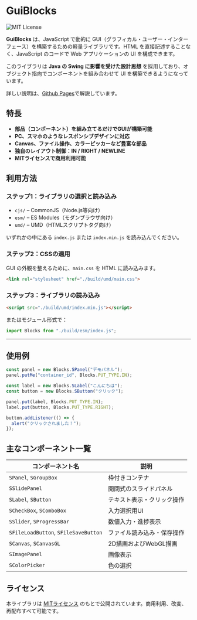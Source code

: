 # GuiBlocks

![MIT License](https://img.shields.io/badge/license-MIT-blue.svg?style=flat)

**GuiBlocks** は、JavaScript で動的に GUI（グラフィカル・ユーザー・インターフェース）を構築するための軽量ライブラリです。HTML を直接記述することなく、JavaScript のコードで Web アプリケーションの UI を構成できます。

このライブラリは **Java の Swing に影響を受けた設計思想** を採用しており、オブジェクト指向でコンポーネントを組み合わせて UI を構築できるようになっています。

詳しい説明は、[Github Pages](https://natade-jp.github.io/GuiBlocks/)で解説しています。

## 特長

* **部品（コンポーネント）を組み立てるだけでGUIが構築可能**
* **PC、スマホのようなレスポンシブデザインに対応**
* **Canvas、ファイル操作、カラーピッカーなど豊富な部品**
* **独自のレイアウト制御：IN / RIGHT / NEWLINE**
* **MITライセンスで商用利用可能**

## 利用方法

### ステップ1：ライブラリの選択と読み込み

* `cjs/` – CommonJS（Node.js等向け）
* `esm/` – ES Modules（モダンブラウザ向け）
* `umd/` – UMD（HTMLスクリプトタグ向け）

いずれかの中にある `index.js` または `index.min.js` を読み込んでください。

### ステップ2：CSSの適用


GUI の外観を整えるために、`main.css` を HTML に読み込みます。

```html
<link rel="stylesheet" href="./build/umd/main.css">
```

### ステップ3：ライブラリの読み込み

```html
<script src="./build/umd/index.min.js"></script>
```

またはモジュール形式で：

```javascript
import Blocks from "./build/esm/index.js";
```

---

## 使用例

```javascript
const panel = new Blocks.SPanel("デモパネル");
panel.putMe("container_id", Blocks.PUT_TYPE.IN);

const label = new Blocks.SLabel("こんにちは");
const button = new Blocks.SButton("クリック");

panel.put(label, Blocks.PUT_TYPE.IN);
label.put(button, Blocks.PUT_TYPE.RIGHT);

button.addListener(() => {
  alert("クリックされました！");
});
```

## 主なコンポーネント一覧

| コンポーネント名                           | 説明             |
| ---------------------------------- | -------------- |
| `SPanel`, `SGroupBox`                | 枠付きコンテナ        |
| `SSlidePanel`                       | 開閉式のスライドパネル    |
| `SLabel`, `SButton`                  | テキスト表示・クリック操作  |
| `SCheckBox`, `SComboBox`             | 入力選択用UI        |
| `SSlider`, `SProgressBar`            | 数値入力・進捗表示      |
| `SFileLoadButton`, `SFileSaveButton` | ファイル読み込み・保存操作  |
| `SCanvas`, `SCanvasGL`               | 2D描画およびWebGL描画 |
| `SImagePanel`                       | 画像表示           |
| `SColorPicker`                      | 色の選択           |

## ライセンス

本ライブラリは [MITライセンス](LICENSE) のもとで公開されています。商用利用、改変、再配布すべて可能です。
